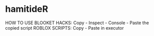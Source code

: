 # hamitideR
HOW TO USE BLOOKET HACKS: Copy - Inspect - Console - Paste the copied script
ROBLOX SCRIPTS: Copy - Paste in executor
